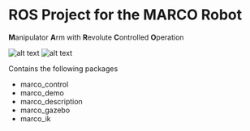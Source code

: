 # ROS Project for the MARCO Robot
**M**anipulator **A**rm with **R**evolute **C**ontrolled **O**peration

![alt text](https://github.com/uqmvale6/marco_ros/blob/main/Marco_1.png)
![alt text](https://github.com/uqmvale6/marco_ros/blob/main/Marco_2.png)

Contains the following packages
- marco_control
- marco_demo
- marco_description
- marco_gazebo
- marco_ik
